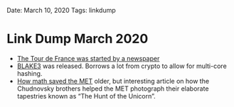 Date: March 10, 2020
Tags: linkdump

# Link Dump March 2020

* [The Tour de France was started by a newspaper](https://marketingexamples.com/sideproject/tour-de-france)
* [BLAKE3](https://github.com/BLAKE3-team/BLAKE3/) was released. Borrows a lot from crypto to allow for multi-core hashing.
* [How math saved the MET](https://www.newyorker.com/magazine/2005/04/11/capturing-the-unicorn) older, but interesting article on how the Chudnovsky brothers helped the MET photograph their elaborate tapestries known as “The Hunt of the Unicorn”.
